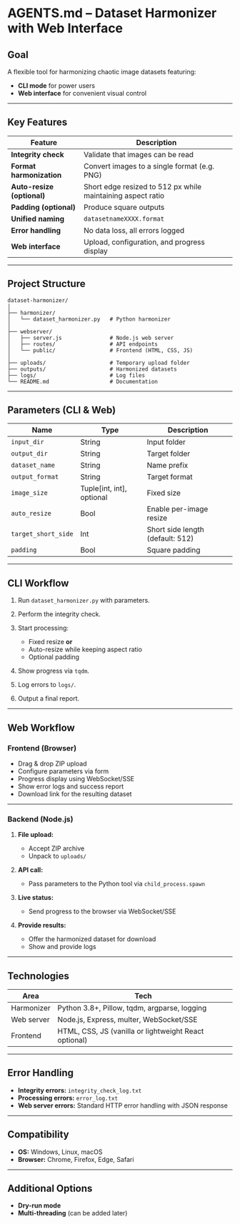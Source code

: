 # AGENTS.md – Dataset Harmonizer with Web Interface

## Goal

A flexible tool for harmonizing chaotic image datasets featuring:

* **CLI mode** for power users
* **Web interface** for convenient visual control

---

## Key Features

| Feature                    | Description                                                  |
| -------------------------- | ------------------------------------------------------------ |
| **Integrity check**        | Validate that images can be read                             |
| **Format harmonization**   | Convert images to a single format (e.g. PNG)                 |
| **Auto-resize (optional)** | Short edge resized to 512 px while maintaining aspect ratio  |
| **Padding (optional)**     | Produce square outputs                                       |
| **Unified naming**         | `datasetnameXXXX.format`                                     |
| **Error handling**         | No data loss, all errors logged                              |
| **Web interface**          | Upload, configuration, and progress display                  |

---

## Project Structure

```
dataset-harmonizer/
│
├── harmonizer/
│   └── dataset_harmonizer.py   # Python harmonizer
│
├── webserver/
│   ├── server.js               # Node.js web server
│   ├── routes/                 # API endpoints
│   └── public/                 # Frontend (HTML, CSS, JS)
│
├── uploads/                    # Temporary upload folder
├── outputs/                    # Harmonized datasets
├── logs/                       # Log files
└── README.md                   # Documentation
```

---

## Parameters (CLI & Web)

| Name                | Type                      | Description                                   |
| ------------------- | ------------------------- | --------------------------------------------- |
| `input_dir`         | String                    | Input folder                                  |
| `output_dir`        | String                    | Target folder                                 |
| `dataset_name`      | String                    | Name prefix                                   |
| `output_format`     | String                    | Target format                                 |
| `image_size`        | Tuple[int, int], optional | Fixed size                                    |
| `auto_resize`       | Bool                      | Enable per-image resize                       |
| `target_short_side` | Int                       | Short side length (default: 512)              |
| `padding`           | Bool                      | Square padding                                |

---

## CLI Workflow

1. Run `dataset_harmonizer.py` with parameters.
2. Perform the integrity check.
3. Start processing:

   * Fixed resize **or**
   * Auto-resize while keeping aspect ratio
   * Optional padding
4. Show progress via `tqdm`.
5. Log errors to `logs/`.
6. Output a final report.

---

## Web Workflow

### Frontend (Browser)

* Drag & drop ZIP upload
* Configure parameters via form
* Progress display using WebSocket/SSE
* Show error logs and success report
* Download link for the resulting dataset

---

### Backend (Node.js)

1. **File upload:**

   * Accept ZIP archive
   * Unpack to `uploads/`
2. **API call:**

   * Pass parameters to the Python tool via `child_process.spawn`
3. **Live status:**

   * Send progress to the browser via WebSocket/SSE
4. **Provide results:**

   * Offer the harmonized dataset for download
   * Show and provide logs

---

## Technologies

| Area       | Tech                                                         |
| ---------- | ------------------------------------------------------------ |
| Harmonizer | Python 3.8+, Pillow, tqdm, argparse, logging                 |
| Web server | Node.js, Express, multer, WebSocket/SSE                      |
| Frontend   | HTML, CSS, JS (vanilla or lightweight React optional)        |

---

## Error Handling

* **Integrity errors:** `integrity_check_log.txt`
* **Processing errors:** `error_log.txt`
* **Web server errors:** Standard HTTP error handling with JSON response

---

## Compatibility

* **OS:** Windows, Linux, macOS
* **Browser:** Chrome, Firefox, Edge, Safari

---

## Additional Options

* **Dry-run mode**
* **Multi-threading** (can be added later)
